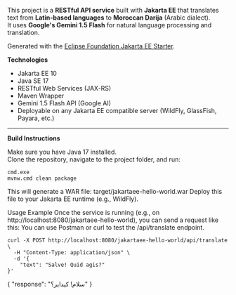 
This project is a **RESTful API service** built with **Jakarta EE** that translates text from **Latin-based languages** to **Moroccan Darija** (Arabic dialect).  
It uses **Google's Gemini 1.5 Flash** for natural language processing and translation.

Generated with the [Eclipse Foundation Jakarta EE Starter](https://start.jakarta.ee/).


**Technologies**

- Jakarta EE 10
- Java SE 17
- RESTful Web Services (JAX-RS)
- Maven Wrapper
- Gemini 1.5 Flash API (Google AI)
- Deployable on any Jakarta EE compatible server (WildFly, GlassFish, Payara, etc.)

---

**Build Instructions**

Make sure you have Java 17 installed.  
Clone the repository, navigate to the project folder, and run:

```
cmd.exe
mvnw.cmd clean package
```
This will generate a WAR file:  target/jakartaee-hello-world.war
Deploy this file to your Jakarta EE runtime (e.g., WildFly).

Usage Example
Once the service is running (e.g., on http://localhost:8080/jakartaee-hello-world), you can send a request like this:
You can use Postman or curl to test the /api/translate endpoint.
```
curl -X POST http://localhost:8080/jakartaee-hello-world/api/translate \
  -H "Content-Type: application/json" \
  -d '{
    "text": "Salve! Quid agis?"
}'

```
{
  "response": "سلام! كيداير؟"
}
